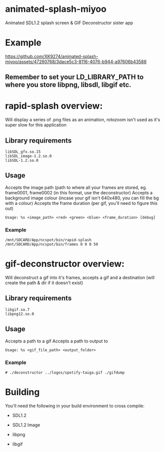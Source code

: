 # animated-splash-miyoo
Animated SDL1.2 splash screen &amp; GIF Deconstructor sister app

# Example


https://github.com/XK9274/animated-splash-miyoo/assets/47260768/3dace5c3-8116-4076-b944-a97606b43588


## Remember to set your LD_LIBRARY_PATH to where you store libpng, libsdl, libgif etc.

# rapid-splash overview:

Will display a series of .png files as an animation, rotozoom isn't used as it's super slow for this application 

 ## Library requirements
```
libSDL_gfx.so.15
libSDL_image-1.2.so.0
libSDL-1.2.so.0
```

## Usage

Accepts the image path (path to where all your frames are stored, eg. frame0001, frame0002 (in this format, use the deconstructor)
Accepts a background image colour (incase your gif isn't 640x480, you can fill the bg with a colour)
Accepts the frame duration (per gif, you'll need to figure this out)

`Usage: %s <image_path> <red> <green> <blue> <frame_duration> [debug]`

### Example
`/mnt/SDCARD/App/ncspot/bin/rapid-splash /mnt/SDCARD/App/ncspot/bin/frames 0 0 0 50 `

# gif-deconstructor overview:

Will deconstruct a gif into it's frames, accepts a gif and a destination (will create the path & dir if it doesn't exist)

## Library requirements
```
libgif.so.7
libpng12.so.0
```

## Usage
Accepts a path to a gif
Accepts a path to output to 

`Usage: %s <gif_file_path> <output_folder>`

### Example
`# ./deconstructor ../logos/spotify-taiga.gif ./gifdump`

# Building

You'll need the following in your build environment to cross compile:

- SDL1.2
- SDL1.2 Image

- libpng
- libgif


